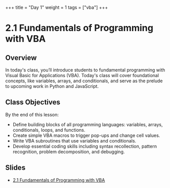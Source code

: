 +++
title = "Day 1"
weight = 1
tags = ["vba"] 
+++

# 2.1 Fundamentals of Programming with VBA

## Overview
In today's class, you’ll introduce students to fundamental programming with Visual Basic for Applications (VBA). Today's class will cover foundational concepts, like variables, arrays, and conditionals, and serve as the prelude to upcoming work in Python and JavaScript.

## Class Objectives

By the end of this lesson:

* Define building blocks of all programming languages: variables, arrays, conditionals, loops, and functions.
* Create simple VBA macros to trigger pop-ups and change cell values.
* Write VBA subroutines that use variables and conditionals.
* Develop essential coding skills including syntax recollection, pattern recognition, problem decomposition, and debugging.

## Slides
* [2.1 Fundamentals of Programming with VBA](https://docs.google.com/presentation/d/1TWgnpDnWSOI1U12OeHVBiMALAuvWS2C3KKQPrBeicWw/edit#slide=id.g473a132ac1_0_7)
